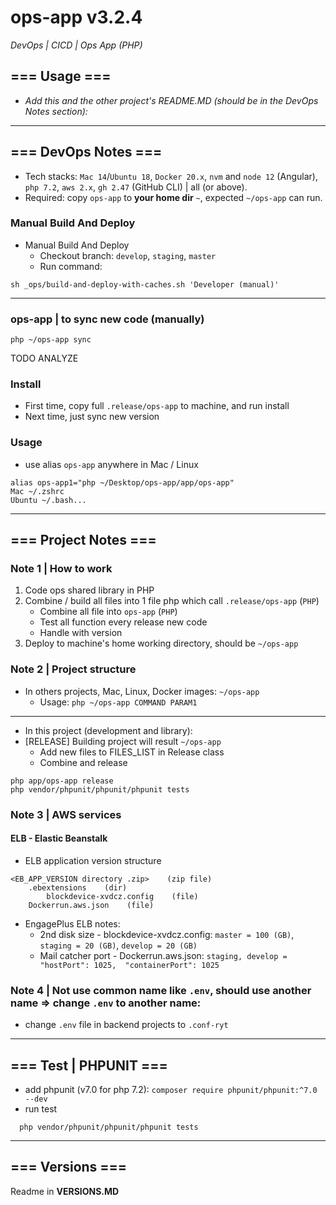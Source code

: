 # ops-app v3.2.4
*DevOps | CICD | Ops App (PHP)*

## === Usage ===
- *Add this and the other project's README.MD (should be in the DevOps Notes section):*


---
## === DevOps Notes ===
- Tech stacks: `Mac 14`/`Ubuntu 18`, `Docker 20.x`, `nvm` and `node 12` (Angular), `php 7.2`, `aws 2.x`, `gh 2.47` (GitHub CLI) | all (or above).
- Required: copy `ops-app` to **your home dir** `~`, expected `~/ops-app` can run.
### Manual Build And Deploy
- Manual Build And Deploy
    - Checkout branch: `develop`, `staging`, `master`
    - Run command:
```shell
sh _ops/build-and-deploy-with-caches.sh 'Developer (manual)'
```
---
### ops-app | to sync new code (manually)
```shell
php ~/ops-app sync
```

TODO ANALYZE
### Install
- First time, copy full `.release/ops-app` to machine, and run install
- Next time, just sync new version
### Usage
- use alias `ops-app` anywhere in Mac / Linux
```shell
alias ops-app1="php ~/Desktop/ops-app/app/ops-app"
Mac ~/.zshrc
Ubuntu ~/.bash...
```


---
## === Project Notes ===

### Note 1 | How to work
1. Code ops shared library in PHP
2. Combine / build all files into 1 file php which call `.release/ops-app` (`PHP`)
   - Combine all file into `ops-app` (`PHP`)
   - Test all function every release new code
   - Handle with version
3. Deploy to machine's home working directory, should be `~/ops-app`

### Note 2 | Project structure
- In others projects, Mac, Linux, Docker images: `~/ops-app`
  - Usage: `php ~/ops-app COMMAND PARAM1`
---
- In this project (development and library):
- [RELEASE] Building project will result `~/ops-app`
  - Add new files to FILES_LIST in Release class
  - Combine and release
```shell
php app/ops-app release
php vendor/phpunit/phpunit/phpunit tests
```

### Note 3 | AWS services
#### ELB - Elastic Beanstalk
- ELB application version structure
```
<EB_APP_VERSION directory .zip>    (zip file)
    .ebextensions    (dir)
        blockdevice-xvdcz.config    (file)
    Dockerrun.aws.json    (file)
```
- EngagePlus ELB notes:
  - 2nd disk size - blockdevice-xvdcz.config: `master = 100 (GB)`, `staging = 20 (GB)`, `develop = 20 (GB)`
  - Mail catcher port - Dockerrun.aws.json: `staging, develop =  "hostPort": 1025,  "containerPort": 1025`

### Note 4 | Not use common name like `.env`, should use another name => change `.env` to another name:
- change `.env` file in backend projects to `.conf-ryt`

---
## === Test  | PHPUNIT ===
- add phpunit (v7.0 for php 7.2): `composer require phpunit/phpunit:^7.0 --dev`
- run test
```shell
  php vendor/phpunit/phpunit/phpunit tests
```

---
## === Versions ===
Readme in **VERSIONS.MD**
